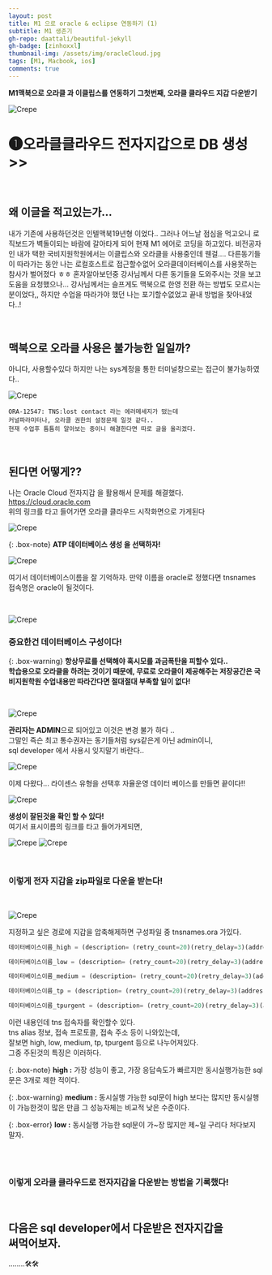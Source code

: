```yaml
---
layout: post
title: M1 으로 oracle & eclipse 연동하기 (1)
subtitle: M1 생존기
gh-repo: daattali/beautiful-jekyll
gh-badge: [zinhoxxl]
thumbnail-img: /assets/img/oracleCloud.jpg
tags: [M1, Macbook, ios]
comments: true
---
```


**M1맥북으로 오라클 과 이클립스를 연동하기 그첫번째, 오라클 클라우드 지갑 다운받기**

![Crepe](https://media.vlpt.us/images/zinhoxxl/post/43d68fbc-244b-47e8-b7c6-d27c649a7276/Oracle_Cloud_4f8.jpeg)

# ❶오라클클라우드 전자지갑으로 DB 생성>> #

<BR>

## 왜 이글을 적고있는가... ##


내가 기존에 사용하던것은 인텔맥북19년형 이었다.. 그러나 어느날 점심을 먹고오니 로직보드가 벽돌이되는 바람에 갈아타게 되어 현재 M1 에어로 코딩을 하고있다.
비전공자인 내가 택한 국비지원학원에서는 이클립스와 오라클을 사용중인데
웬걸.... 다른동기들이 따라가는 동안 나는 로컬호스트로 접근할수없어 오라클데이터베이스를 사용못하는 참사가 벌어졌다 ㅎㅎ
혼자알아보던중 강사님께서 다른 동기들을 도와주시는 것을 보고 도움을 요청했으나... 강사님께서는 슬프게도 맥북으로 한영 전환 하는 방법도 모르시는 분이었다,,
하지만 수업을 따라가야 했던 나는 포기할수없었고 끝내 방법을 찾아내었다..!

<BR>

## 맥북으로 오라클 사용은 불가능한 일일까? ##

아니다, 사용할수있다 
하지만 나는 sys계정을 통한 터미널창으로는 접근이 불가능하였다..

![Crepe](https://media.vlpt.us/images/zinhoxxl/post/0fe26442-7623-41b9-8404-87ce521d805f/%E1%84%89%E1%85%B3%E1%84%8F%E1%85%B3%E1%84%85%E1%85%B5%E1%86%AB%E1%84%89%E1%85%A3%E1%86%BA%202021-12-08%20%E1%84%8B%E1%85%A9%E1%84%92%E1%85%AE%203.49.25.png)


~~~
ORA-12547: TNS:lost contact 라는 에러메세지가 떴는데
커널파라미터나, 오라클 권한의 설정문제 일것 같다..
현재 수업후 틈틈히 알아보는 중이니 해결한다면 따로 글을 올리겠다.
~~~
<BR>




## 된다면 어떻게?? ##

나는 Oracle Cloud 전자지갑 을 활용해서 문제를 해결했다.<br>
<a href="https://cloud.oracle.com">https://cloud.oracle.com</a><br>
위의 링크를 타고 들어가면 오라클 클라우드 시작화면으로 가게된다

![Crepe](https://media.vlpt.us/images/zinhoxxl/post/e0cdbe57-9969-4ae4-a17c-204d6c5476d2/%E1%84%89%E1%85%B3%E1%84%8F%E1%85%B3%E1%84%85%E1%85%B5%E1%86%AB%E1%84%89%E1%85%A3%E1%86%BA%202021-12-08%20%E1%84%8B%E1%85%A9%E1%84%92%E1%85%AE%204.17.04.png)

{: .box-note}
**ATP 데이터베이스 생성 을 선택하자!** 
<BR>

![Crepe](https://media.vlpt.us/images/zinhoxxl/post/157d1d59-55c1-497a-a0fe-da6fe010020b/%E1%84%89%E1%85%B3%E1%84%8F%E1%85%B3%E1%84%85%E1%85%B5%E1%86%AB%E1%84%89%E1%85%A3%E1%86%BA%202021-12-08%20%E1%84%8B%E1%85%A9%E1%84%92%E1%85%AE%204.25.51.png)

여기서 데이터베이스이름을 잘 기억하자.
만약 이름을 oracle로 정했다면 tnsnames 접속명은 oracle이 될것이다.

<BR>

![Crepe](https://media.vlpt.us/images/zinhoxxl/post/a7f6c9da-1d92-46a6-80d6-0672ecc0ad42/%E1%84%89%E1%85%B3%E1%84%8F%E1%85%B3%E1%84%85%E1%85%B5%E1%86%AB%E1%84%89%E1%85%A3%E1%86%BA%202021-12-08%20%E1%84%8B%E1%85%A9%E1%84%92%E1%85%AE%204.31.18.png)


### 중요한건 데이터베이스 구성이다!

{: .box-warning}
**항상무료를 선택해야 혹시모를 과금폭탄을 피할수 있다..<br>
학습용으로 오라클을 하려는 것이기 때문에, 무료로 오라클이 제공해주는 저장공간은 국비지원학원 수업내용만 따라간다면 절대절대 부족할 일이 없다!** 

<BR>

![Crepe](https://media.vlpt.us/images/zinhoxxl/post/8e6259fe-84f1-4be0-8cd4-d678128d910a/%E1%84%89%E1%85%B3%E1%84%8F%E1%85%B3%E1%84%85%E1%85%B5%E1%86%AB%E1%84%89%E1%85%A3%E1%86%BA%202021-12-08%20%E1%84%8B%E1%85%A9%E1%84%92%E1%85%AE%204.38.50.png)

**관리자는 ADMIN**으로 되어있고 이것은 변경 불가 하다 ..<br>
그말인 즉슨 최고 통수권자는 동기들처럼 sys같은게 아닌 admin이니,<br>
sql developer 에서 사용시 잊지말기 바란다..

![Crepe](https://media.vlpt.us/images/zinhoxxl/post/4aa6cf48-4f21-4953-9c3e-3b9e4790d965/%E1%84%89%E1%85%B3%E1%84%8F%E1%85%B3%E1%84%85%E1%85%B5%E1%86%AB%E1%84%89%E1%85%A3%E1%86%BA%202021-12-08%20%E1%84%8B%E1%85%A9%E1%84%92%E1%85%AE%204.45.42.png)

이제 다왔다... 라이센스 유형을 선택후 자율운영 데이터 베이스를 만들면 끝이다!!

![Crepe](https://media.vlpt.us/images/zinhoxxl/post/b7206a40-7a74-4c34-be23-00b7b35ccab3/%E1%84%89%E1%85%B3%E1%84%8F%E1%85%B3%E1%84%85%E1%85%B5%E1%86%AB%E1%84%89%E1%85%A3%E1%86%BA%202021-12-08%20%E1%84%8B%E1%85%A9%E1%84%92%E1%85%AE%204.55.43.png)

**생성이 잘된것을 확인 할 수 있다!**<br>
여기서 표시이름의 링크를 타고 들어가게되면,
<br>

![Crepe](https://media.vlpt.us/images/zinhoxxl/post/ff13d6a6-7ed9-4bdd-9aac-92cee8d4665e/%E1%84%89%E1%85%B3%E1%84%8F%E1%85%B3%E1%84%85%E1%85%B5%E1%86%AB%E1%84%89%E1%85%A3%E1%86%BA%202021-12-08%20%E1%84%8B%E1%85%A9%E1%84%92%E1%85%AE%205.00.24.png)
![Crepe](https://media.vlpt.us/images/zinhoxxl/post/82c84789-3581-4dc3-82ca-80b846219d9f/%E1%84%89%E1%85%B3%E1%84%8F%E1%85%B3%E1%84%85%E1%85%B5%E1%86%AB%E1%84%89%E1%85%A3%E1%86%BA%202021-12-08%20%E1%84%8B%E1%85%A9%E1%84%92%E1%85%AE%205.02.04.png)

<br>


### 이렇게 전자 지갑을 zip파일로 다운을 받는다! ###

<br>

![Crepe](https://media.vlpt.us/images/zinhoxxl/post/31ab3e5a-a79b-4805-801e-fea7a2c60fac/%E1%84%89%E1%85%B3%E1%84%8F%E1%85%B3%E1%84%85%E1%85%B5%E1%86%AB%E1%84%89%E1%85%A3%E1%86%BA%202021-12-08%20%E1%84%8B%E1%85%A9%E1%84%92%E1%85%AE%205.06.09.png)

지정하고 싶은 경로에 지갑을 압축해제하면 구성파일 중 tnsnames.ora 가있다.

```javascript
데이터베이스이름_high = (description= (retry_count=20)(retry_delay=3)(address=(protocol=tcps)(port=1522)(host=adb.ap-seoul-1.oraclecloud.com))(connect_data=(service_name=g6e308e91853fd3_데이터베이스이름_high.adb.oraclecloud.com))(security=(ssl_server_cert_dn="CN=adb.ap-seoul-1.oraclecloud.com, OU=Oracle ADB SEOUL, O=Oracle Corporation, L=Redwood City, ST=California, C=US")))

데이터베이스이름_low = (description= (retry_count=20)(retry_delay=3)(address=(protocol=tcps)(port=1522)(host=adb.ap-seoul-1.oraclecloud.com))(connect_data=(service_name=g6e308e91853fd3_데이터베이스이름_low.adb.oraclecloud.com))(security=(ssl_server_cert_dn="CN=adb.ap-seoul-1.oraclecloud.com, OU=Oracle ADB SEOUL, O=Oracle Corporation, L=Redwood City, ST=California, C=US")))

데이터베이스이름_medium = (description= (retry_count=20)(retry_delay=3)(address=(protocol=tcps)(port=1522)(host=adb.ap-seoul-1.oraclecloud.com))(connect_data=(service_name=g6e308e91853fd3_데이터베이스이름_medium.adb.oraclecloud.com))(security=(ssl_server_cert_dn="CN=adb.ap-seoul-1.oraclecloud.com, OU=Oracle ADB SEOUL, O=Oracle Corporation, L=Redwood City, ST=California, C=US")))

데이터베이스이름_tp = (description= (retry_count=20)(retry_delay=3)(address=(protocol=tcps)(port=1522)(host=adb.ap-seoul-1.oraclecloud.com))(connect_data=(service_name=g6e308e91853fd3_데이터베이스이름_tp.adb.oraclecloud.com))(security=(ssl_server_cert_dn="CN=adb.ap-seoul-1.oraclecloud.com, OU=Oracle ADB SEOUL, O=Oracle Corporation, L=Redwood City, ST=California, C=US")))

데이터베이스이름_tpurgent = (description= (retry_count=20)(retry_delay=3)(address=(protocol=tcps)(port=1522)(host=adb.ap-seoul-1.oraclecloud.com))(connect_data=(service_name=g6e308e91853fd3_데이터베이스이름_tpurgent.adb.oraclecloud.com))(security=(ssl_server_cert_dn="CN=adb.ap-seoul-1.oraclecloud.com, OU=Oracle ADB SEOUL, O=Oracle Corporation, L=Redwood City, ST=California, C=US")))
```

이런 내용인데 tns 접속자를 확인할수 있다.<br>
tns alias 정보, 접속 프로토콜, 접속 주소 등이 나와있는데,<br>
잘보면 high, low, medium, tp, tpurgent 등으로 나누어져있다.<br>
그중 주된것의 특징은 이러하다.

{: .box-note}
**high :** 가장 성능이 좋고, 가장 응답속도가 빠르지만 동시실행가능한 sql문은 3개로 제한 적이다.


{: .box-warning}
**medium :** 동시실행 가능한 sql문이 high 보다는 많지만 동시실행이 가능한것이 많은 만큼 그 성능자체는 비교적 낮은 수준이다.


{: .box-error}
**low :** 동시실행 가능한 sql문이 가~장 많지만 제~일 구리다 처다보지 말자.

<Br>


<Br>

### 이렇게 오라클 클라우드로 전자지갑을 다운받는 방법을 기록했다! ###

<Br>

## 다음은 sql developer에서 다운받은 전자지갑을<br> 써먹어보자. ## 
........🛠🛠